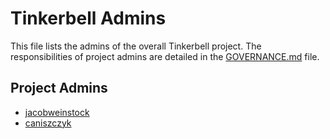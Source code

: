 # Tinkerbell Admins

This file lists the admins of the overall Tinkerbell project. The responsibilities of project admins are detailed in the [GOVERNANCE.md](GOVERNANCE.md) file.

## Project Admins

- [jacobweinstock](https://github.com/jacobweinstock)
- [caniszczyk](https://github.com/caniszczyk)
